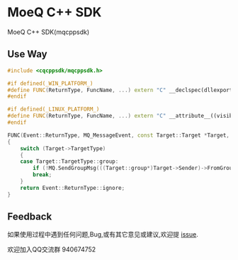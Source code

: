 # MoeQ C++ SDK

MoeQ C++ SDK(mqcppsdk)

## Use Way

```cpp
#include <cqcppsdk/mqcppsdk.h>

#if defined(_WIN_PLATFORM_)
#define FUNC(ReturnType, FuncName, ...) extern "C" __declspec(dllexport) ReturnType __stdcall FuncName(__VA_ARGS__)
#endif

#if defined(_LINUX_PLATFORM_)
#define FUNC(ReturnType, FuncName, ...) extern "C" __attribute__((visibility("default"))) ReturnType FuncName(__VA_ARGS__)
#endif

FUNC(Event::ReturnType, MQ_MessageEvent, const Target::Target *Target, const Message::Msg *Msg, const uint64_t MsgID)
{
    switch (Target->TargetType)
    {
    case Target::TargetType::group:
        if (!MQ.SendGroupMsg(((Target::group*)Target->Sender)->FromGroup, Msg)) MQ.AddLog(Log::LogType::WARNING,Log::MsgType::PROGRAM,L"群聊", L"复读失败");
        break;
    }
    return Event::ReturnType::ignore;
}

```

## Feedback

如果使用过程中遇到任何问题,Bug,或有其它意见或建议,欢迎提 [issue](https://github.com/YuFanXing/mqcppsdk/issues/new).

欢迎加入QQ交流群 940674752 
